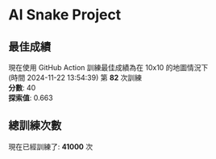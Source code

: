 
# AI Snake Project

## **最佳成績**
現在使用 GitHub Action 訓練最佳成績為在 10x10 的地圖情況下  
(時間 2024-11-22 13:54:39) 第 **82** 次訓練  
**分數**: 40  
**探索值**: 0.663

## 總訓練次數
現在已經訓練了: **41000** 次
